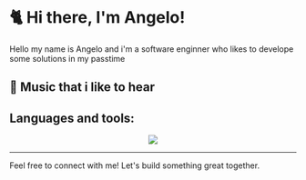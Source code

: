 # 🐈 Hi there, I'm Angelo!

Hello my name is Angelo and i'm a software enginner who likes to develope some solutions in my passtime

## 🎵 Music that i like to hear



## Languages and tools:
<div align="center">
  <a href="https://skillicons.dev">
    <img src="https://skillicons.dev/icons?i=java,spring,postgresql,figma,cs,git,nextjs,tailwind,aws,docker,typescript&theme=dark" />
  </a>
</div>

---

Feel free to connect with me! Let's build something great together.
